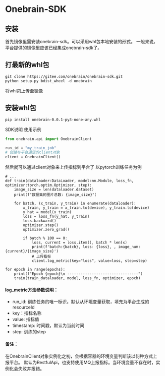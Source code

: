 # Onebrain-SDK
## 安装
首先镜像里需安装onebrain-sdk。可以采用whl包本地安装的形式。
一般来说，平台提供的镜像里应该已经集成onebrain-sdk了。
## 打最新的whl包
```shell script
git clone https://gitee.com/onebrain/onebrain-sdk.git
python setup.py bdist_wheel -d onebrain
```
将whl包上传至镜像
## 安装whl包
```shell script
pip install onebrain-0.0.1-py3-none-any.whl
```

SDK说明
使用示例
```python
from onebrain.api import OnebrainClient

run_id = "my_train_job"
# 创建与平台通信的client对象
client = OnebrainClient()
```
然后就可以通过client对象来上传指标到平台了
以pytorch训练任务为例
```shell script
# ...
def train(dataloader:DataLoader, model:nn.Module, loss_fn, optimizer:torch.optim.Optimizer, step):
    image_size = len(dataloader.dataset)
    print(f"数据集的图片总数: {image_size}")
    
    for batch, (x_train, y_train) in enumerate(dataloader):
        x_train, y_train = x_train.to(device), y_train.to(device)
        y_hat = model(x_train)
        loss = loss_fn(y_hat, y_train)
        loss.backward()
        optimizer.step()
        optimizer.zero_grad()

        if batch % 100 == 0:
            loss, current = loss.item(), batch * len(x)
            print(f'batch:{batch}, loss: {loss}, , image_num:{current}/{image_size}')
            # 上传指标
            client.log_metric(key="loss", value=loss, step=step)

for epoch in range(epochs):
    print(f"Epoch {epoch}\n --------------------------------")
    train(train_dataloader, model, loss_fn, optimizer, epoch)
```

#### log_metric方法参数说明：
- run_id:  训练任务的唯一标识，默认从环境变量获取，填充为平台生成的resourceId
- key：指标名称
- value: 指标值
- timestamp:  时间戳，默认为当前时间
- step: 训练的step 

#### 备注：
在OnebrainClient对象实例化之初，会根据容器的环境变量判断该以何种方式上报平台。
默认为RestfulApi，也支持使用MQ上报指标。当环境变量不存在时，实例化会失败并报错。

